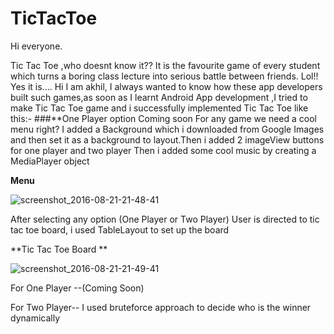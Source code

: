 # TicTacToe

Hi everyone.

Tic Tac Toe ,who doesnt know it??
It is the favourite game of every student which turns a boring class lecture into serious battle between friends.
Lol!! Yes it is.... 
Hi I am akhil, I always wanted to know how these app developers built such games,as soon as I learnt Android App development ,I tried to 
make Tic Tac Toe game and i successfully implemented Tic Tac Toe like this:-
###**One Player option Coming soon
For any game we need a cool menu right?
I added a Background which i downloaded from Google Images and then set it as a background to layout.Then i added 2 imageView buttons for 
one player and  two player
Then i added some cool music by creating a MediaPlayer object

**Menu**


![screenshot_2016-08-21-21-48-41](https://cloud.githubusercontent.com/assets/21156001/17838368/9eaaa3c0-67e9-11e6-8331-220986913ffd.jpg)


After selecting any option (One Player or Two Player)
User is directed to tic tac toe board, i used TableLayout to set up the board

**Tic Tac Toe Board **

![screenshot_2016-08-21-21-49-41](https://cloud.githubusercontent.com/assets/21156001/17838490/7edc162a-67ec-11e6-894b-02e7768aa2bf.jpg)


For One Player --(Coming Soon)

For Two Player-- I used bruteforce approach to decide who is the winner dynamically

